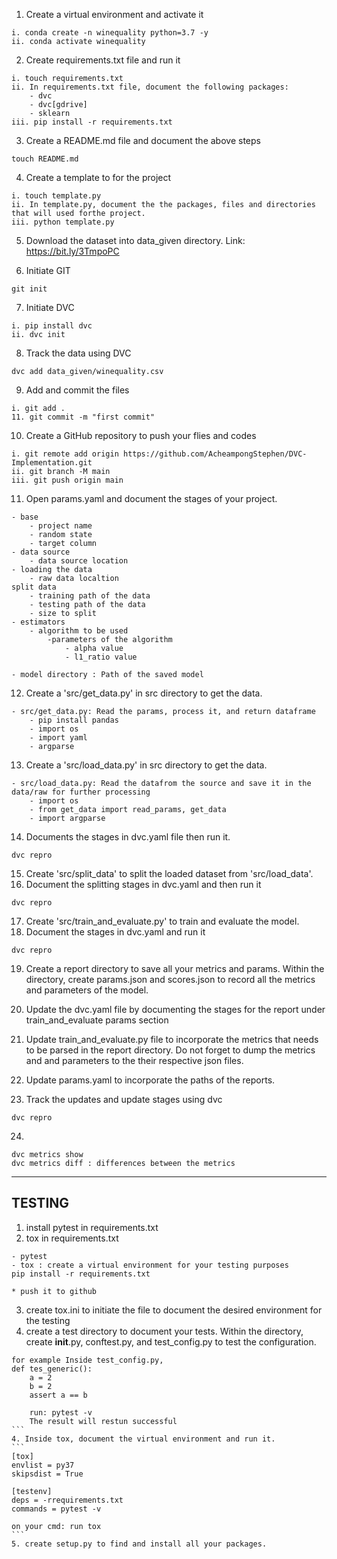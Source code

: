 1. Create a virtual environment and activate it
```
i. conda create -n winequality python=3.7 -y
ii. conda activate winequality
```
2. Create requirements.txt file and run it
```
i. touch requirements.txt
ii. In requirements.txt file, document the following packages:
    - dvc
    - dvc[gdrive]
    - sklearn
iii. pip install -r requirements.txt
```
3. Create a README.md file and document the above steps
```
touch README.md
``` 
4. Create a template to for the project
```
i. touch template.py
ii. In template.py, document the the packages, files and directories that will used forthe project.
iii. python template.py
```
5. Download the dataset into data_given directory. Link: https://bit.ly/3TmpoPC

6. Initiate GIT
```
git init
```
7. Initiate DVC
```
i. pip install dvc
ii. dvc init
```
8. Track the data using DVC
```
dvc add data_given/winequality.csv
```
9. Add and commit the files
```
i. git add .
11. git commit -m "first commit"
```
10. Create a GitHub repository to push your flies and codes
```
i. git remote add origin https://github.com/AcheampongStephen/DVC-Implementation.git
ii. git branch -M main
iii. git push origin main
```
11. Open params.yaml and document the stages of your project.
```
- base
    - project name
    - random state
    - target column
- data source
    - data source location
- loading the data
    - raw data localtion
split data
    - training path of the data
    - testing path of the data
    - size to split
- estimators
    - algorithm to be used
        -parameters of the algorithm
            - alpha value
            - l1_ratio value

- model directory : Path of the saved model
```

12. Create a 'src/get_data.py' in src directory to get the data.
```
- src/get_data.py: Read the params, process it, and return dataframe
    - pip install pandas
    - import os
    - import yaml
    - argparse
```
13. Create a 'src/load_data.py' in src directory to get the data.
```
- src/load_data.py: Read the datafrom the source and save it in the data/raw for further processing
    - import os
    - from get_data import read_params, get_data
    - import argparse
```
14. Documents the stages in dvc.yaml file then run it.
```
dvc repro
```
15. Create 'src/split_data' to split the loaded dataset from 'src/load_data'.
16. Document the splitting stages in dvc.yaml and then run it
```
dvc repro
```
17. Create 'src/train_and_evaluate.py' to train and evaluate the model.
18. Document the stages in dvc.yaml and run it
```
dvc repro
```
19. Create a report directory to save all your metrics and params. Within the directory, create params.json and scores.json to record all the metrics and parameters of the model.

20. Update the dvc.yaml file by documenting the stages for the report under train_and_evaluate params section

21. Update train_and_evaluate.py file to incorporate the metrics that needs to be parsed in the report directory. Do not forget to dump the metrics and and parameters to the their respective json files.

22. Update params.yaml to incorporate the paths of the reports.

23. Track the updates and update stages using dvc
```
dvc repro
```
24.
```
dvc metrics show
dvc metrics diff : differences between the metrics
```



********************************************************************

## TESTING
1. install pytest in requirements.txt
2. tox in requirements.txt
```
- pytest
- tox : create a virtual environment for your testing purposes
pip install -r requirements.txt

* push it to github
```
3. create tox.ini to initiate the file to document the desired environment for the testing
4. create a test directory to document your tests. Within the directory, create __init__.py, conftest.py, and test_config.py to test the configuration.
````
for example Inside test_config.py,
def tes_generic():
    a = 2
    b = 2
    assert a == b

    run: pytest -v
    The result will restun successful
```
4. Inside tox, document the virtual environment and run it.
```
[tox]
envlist = py37
skipsdist = True

[testenv]
deps = -rrequirements.txt
commands = pytest -v

on your cmd: run tox
```
5. create setup.py to find and install all your packages.


 


